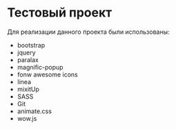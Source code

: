 # Тестовый проект
Для реализации данного проекта были использованы:
<ul>
<li>bootstrap</li>
<li>jquery</li>
<li>paralax</li>
<li>magnific-popup</li>
<li>fonw awesome icons
<li>linea</li>
<li>mixitUp</li>
<li>SASS</li>
<li>Git</li>
<li>animate.css</li>
<li>wow.js</li>
</ul>
